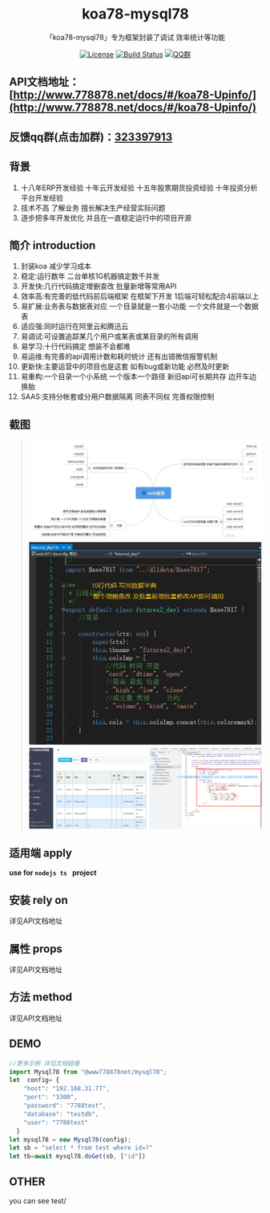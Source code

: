 <h1 align="center">koa78-mysql78</h1>
<div align="center">


「koa78-mysql78」专为框架封装了调试 效率统计等功能


[![License](https://img.shields.io/badge/license-Apache%202-green.svg)](https://www.apache.org/licenses/LICENSE-2.0)
[![Build Status](https://dev.azure.com/www778878net/basic_ts/_apis/build/status/www778878net.koa78-mysql78?branchName=main)](https://dev.azure.com/www778878net/basic_ts/_build/latest?definitionId=24&branchName=main)
[![QQ群](https://img.shields.io/badge/QQ群-323397913-blue.svg?style=flat-square&color=12b7f5&logo=qq)](https://qm.qq.com/cgi-bin/qm/qr?k=it9gUUVdBEDWiTOH21NsoRHAbE9IAzAO&jump_from=webapi&authKey=KQwSXEPwpAlzAFvanFURm0Foec9G9Dak0DmThWCexhqUFbWzlGjAFC7t0jrjdKdL)

</div>

## API文档地址：[http://www.778878.net/docs/#/koa78-Upinfo/](http://www.778878.net/docs/#/koa78-Upinfo/)
## 反馈qq群(点击加群)：[323397913](https://qm.qq.com/cgi-bin/qm/qr?k=it9gUUVdBEDWiTOH21NsoRHAbE9IAzAO&jump_from=webapi&authKey=KQwSXEPwpAlzAFvanFURm0Foec9G9Dak0DmThWCexhqUFbWzlGjAFC7t0jrjdKdL)

## 背景 
1. 十八年ERP开发经验 十年云开发经验 十五年股票期货投资经验 十年投资分析平台开发经验
2. 技术不高 了解业务 擅长解决生产经营实际问题
3. 逐步把多年开发优化 并且在一直稳定运行中的项目开源


## 简介 introduction

1. 封装koa 减少学习成本
2. 稳定:运行数年 二台单核1G机器搞定数千并发
3. 开发快:几行代码搞定增删查改 批量新增等常用API
4. 效率高:有完善的低代码前后端框架 在框架下开发 1后端可轻松配合4前端以上
5. 易扩展:业务表与数据表对应 一个目录就是一套小功能 一个文件就是一个数据表
6. 适应强:同时运行在阿里云和腾迅云
7. 易调试:可设置追踪某几个用户或某表或某目录的所有调用
8. 易学习:十行代码搞定 想装不会都难
9. 易运维:有完善的api调用计数和耗时统计 还有出错微信报警机制
10. 更新快:主要运营中的项目也是这套 如有bug或新功能 必然及时更新
11. 易重构:一个目录一个小系统 一个版本一个路径 新旧api可长期共存 边开车边换胎
12. SAAS:支持分帐套或分用户数据隔离 同表不同权 完善权限控制

## 截图

>![后端服务](https://github.com/www778878net/node-date78/blob/main/assets/pic/services.jpeg)
>![后端代码示例](https://github.com/www778878net/node-date78/blob/main/assets/pic/nodejs.png)
>![前端代码示例](https://github.com/www778878net/node-date78/blob/main/assets/pic/js.png)


## 适用端 apply

**use for `nodejs ts ` project**



## 安装 rely on

详见API文档地址

## 属性 props

详见API文档地址

## 方法 method

详见API文档地址

## DEMO 

```ts
//更多示例 详见文档链接
import Mysql78 from "@www778878net/mysql78";
let  config= {
    "host": "192.168.31.77",
    "port": "3300",
    "password": "7788test",
    "database": "testdb",
    "user": "7788test"
  }
let mysql78 = new Mysql78(config);
let sb = "select * from test where id=?" 
let tb=await mysql78.doGet(sb, ["id"])

```

## OTHER

you can see test/
